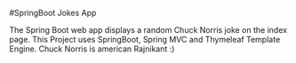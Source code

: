 #SpringBoot Jokes App

The Spring Boot web app displays  a random Chuck Norris  joke on the index page.
This Project uses SpringBoot, Spring MVC and Thymeleaf Template Engine.
Chuck Norris is american Rajnikant  :)
